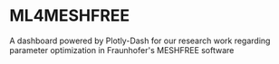 # ML4MESHFREE
A dashboard powered by Plotly-Dash for our research work regarding parameter optimization in Fraunhofer's MESHFREE software
